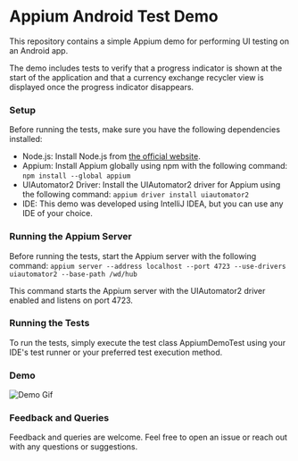 # Appium Android Test Demo

This repository contains a simple Appium demo for performing UI testing on an Android app.

The demo includes tests to verify that a progress indicator is shown at the start of the application and that a currency
exchange recycler view is displayed once the progress indicator disappears.

### Setup

Before running the tests, make sure you have the following dependencies installed:

- Node.js: Install Node.js from [the official website](https://nodejs.org/).
- Appium: Install Appium globally using npm with the following command: `npm install --global appium`
- UIAutomator2 Driver: Install the UIAutomator2 driver for Appium using the following
  command: `appium driver install uiautomator2`
- IDE: This demo was developed using IntelliJ IDEA, but you can use any IDE of your choice.

### Running the Appium Server

Before running the tests, start the Appium server with the following
command: `appium server --address localhost --port 4723 --use-drivers uiautomator2 --base-path /wd/hub`

This command starts the Appium server with the UIAutomator2 driver enabled and listens on port 4723.

### Running the Tests

To run the tests, simply execute the test class AppiumDemoTest using your IDE's test runner or your preferred test
execution method.

### Demo

![Demo Gif](demo.gif)

### Feedback and Queries

Feedback and queries are welcome. Feel free to open an issue or reach out with any questions
or suggestions.